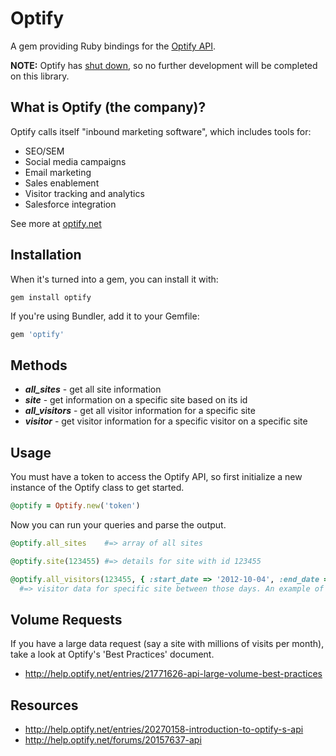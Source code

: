 # Optify

A gem providing Ruby bindings for the [Optify API](http://help.optify.net/forums/20157637-api).

__NOTE:__ Optify has [shut down](http://www.geekwire.com/2013/optify-hits-wall-lays-staff/), so no further development will be completed on this library.

## What is Optify (the company)?

Optify calls itself "inbound marketing software", which includes tools for:

* SEO/SEM
* Social media campaigns
* Email marketing
* Sales enablement
* Visitor tracking and analytics
* Salesforce integration 

See more at [optify.net](http://optify.net)

## Installation

When it's turned into a gem, you can install it with:

    gem install optify

If you're using Bundler, add it to your Gemfile:

```ruby
gem 'optify'
```

## Methods

* _**all_sites**_ - get all site information
* _**site**_ - get information on a specific site based on its id
* _**all_visitors**_ - get all visitor information for a specific site
* _**visitor**_ - get visitor information for a specific visitor on a specific site

## Usage

You must have a token to access the Optify API, so first initialize a new instance of the Optify class to get started.

```ruby
@optify = Optify.new('token')
```

Now you can run your queries and parse the output.

```ruby
@optify.all_sites    #=> array of all sites

@optify.site(123455) #=> details for site with id 123455

@optify.all_visitors(123455, { :start_date => '2012-10-04', :end_date => '2012-10-14' })
  #=> visitor data for specific site between those days. An example of how to use the options hash.
```

## Volume Requests

If you have a large data request (say a site with millions of visits per month), take a look at Optify's 'Best Practices' document.

* http://help.optify.net/entries/21771626-api-large-volume-best-practices

## Resources
* http://help.optify.net/entries/20270158-introduction-to-optify-s-api
* http://help.optify.net/forums/20157637-api

